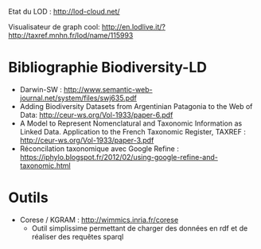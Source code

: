 Etat du LOD : 
http://lod-cloud.net/

Visualisateur de graph cool:
http://en.lodlive.it/?http://taxref.mnhn.fr/lod/name/115993

Bibliographie Biodiversity-LD
=============================
 * Darwin-SW : http://www.semantic-web-journal.net/system/files/swj635.pdf
 * Adding Biodiversity Datasets from Argentinian Patagonia to the Web of Data: http://ceur-ws.org/Vol-1933/paper-6.pdf
 * A Model to Represent Nomenclatural and Taxonomic Information as Linked Data. Application to the French Taxonomic Register, TAXREF : http://ceur-ws.org/Vol-1933/paper-3.pdf
 * Réconcilation taxonomique avec Google Refine : https://iphylo.blogspot.fr/2012/02/using-google-refine-and-taxonomic.html

Outils
======
 * Corese / KGRAM : http://wimmics.inria.fr/corese
    * Outil simplissime permettant de charger des données en rdf et de réaliser des requêtes sparql
